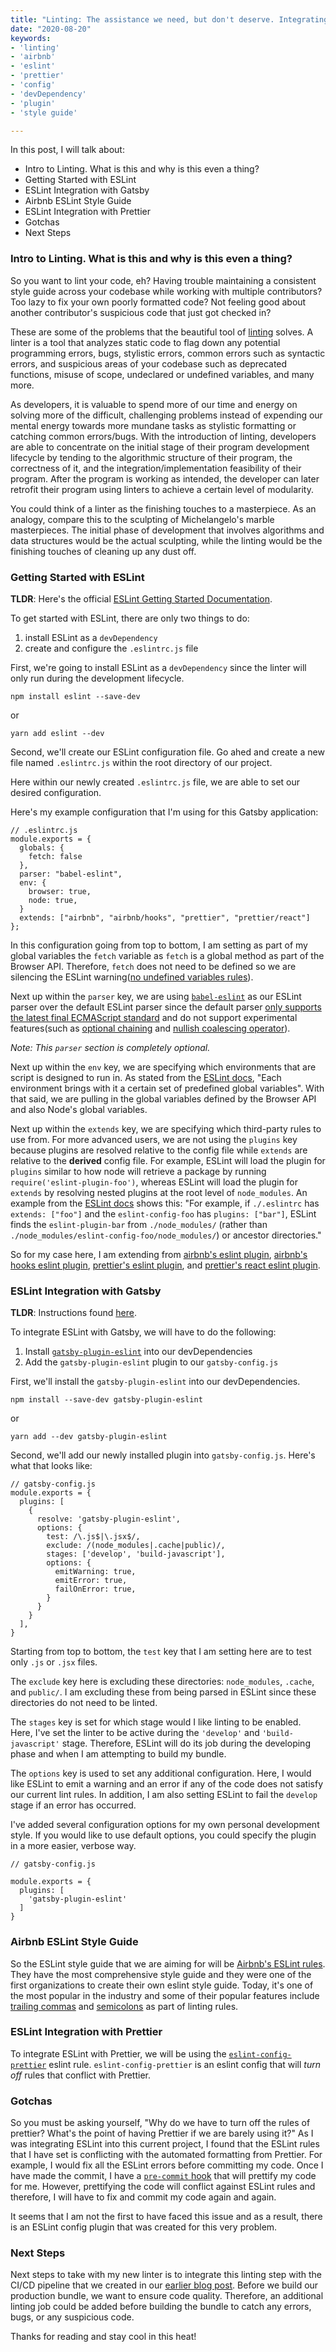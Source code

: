 ```yaml
---
title: "Linting: The assistance we need, but don't deserve. Integrating Airbnb's ESLint rules with Gatsby and Prettier"
date: "2020-08-20"
keywords:
- 'linting'
- 'airbnb'
- 'eslint'
- 'prettier'
- 'config'
- 'devDependency'
- 'plugin'
- 'style guide'

---
```


In this post, I will talk about:

* Intro to Linting. What is this and why is this even a thing?
* Getting Started with ESLint
* ESLint Integration with Gatsby
* Airbnb ESLint Style Guide
* ESLint Integration with Prettier
* Gotchas
* Next Steps

### Intro to Linting. What is this and why is this even a thing?

So you want to lint your code, eh? Having trouble maintaining a consistent style guide across your codebase while working with multiple contributors? Too lazy to fix your own poorly formatted code? Not feeling good about another contributor's suspicious code that just got checked in?

These are some of the problems that the beautiful tool of [linting](https://en.wikipedia.org/wiki/Lint_(software)) solves. A linter is a tool that analyzes static code to flag down any potential programming errors, bugs, stylistic errors, common errors such as syntactic errors, and suspicious areas of your codebase such as deprecated functions, misuse of scope, undeclared or undefined variables, and many more.

As developers, it is valuable to spend more of our time and energy on solving more of the difficult, challenging problems instead of expending our mental energy towards more mundane tasks as stylistic formatting or catching common errors/bugs. With the introduction of linting, developers are able to concentrate on the initial stage of their program development lifecycle by tending to the algorithmic structure of their program, the correctness of it, and the integration/implementation feasibility of their program. After the program is working as intended, the developer can later retrofit their program using linters to achieve a certain level of modularity.

You could think of a linter as the finishing touches to a masterpiece. As an analogy, compare this to the sculpting of Michelangelo's marble masterpieces.  The initial phase of development that involves algorithms and data structures would be the actual sculpting, while the linting would be the finishing touches of cleaning up any dust off.

### Getting Started with ESLint

__TLDR__: Here's the official [ESLint Getting Started Documentation](https://eslint.org/docs/user-guide/getting-started).

To get started with ESLint, there are only two things to do:
1. install ESLint as a `devDependency`
2. create and configure the `.eslintrc.js` file

First, we're going to install ESLint as a `devDependency` since the linter will only run during the development lifecycle.

`npm install eslint --save-dev`

or

`yarn add eslint --dev`

Second, we'll create our ESLint configuration file. Go ahed and create a new file named `.eslintrc.js` within the root directory of our project.

Here within our newly created `.eslintrc.js` file, we are able to set our desired configuration.

Here's my example configuration that I'm using for this Gatsby application:

```
// .eslintrc.js
module.exports = {
  globals: {
    fetch: false
  },
  parser: "babel-eslint",
  env: {
    browser: true,
    node: true,
  }
  extends: ["airbnb", "airbnb/hooks", "prettier", "prettier/react"]
};
```

In this configuration going from top to bottom, I am setting as part of my global variables the `fetch` variable as `fetch` is a global method as part of the Browser API. Therefore, `fetch` does not need to be defined so we are silencing the ESLint warning([no undefined variables rules](https://eslint.org/docs/rules/no-undef)).

Next up within the `parser` key, we are using [`babel-eslint`](https://github.com/babel/babel-eslint) as our ESLint parser over the default ESLint parser since the default parser [only supports the latest final ECMAScript standard](https://github.com/eslint/eslint/blob/a675c89573836adaf108a932696b061946abf1e6/README.md#what-about-experimental-features) and do not support experimental features(such as [optional chaining](https://developer.mozilla.org/en-US/docs/Web/JavaScript/Reference/Operators/Optional_chaining) and [nullish coalescing operator](https://developer.mozilla.org/en-US/docs/Web/JavaScript/Reference/Operators/Nullish_coalescing_operator)).

_Note: This `parser` section is completely optional._  

Next up within the `env` key, we are specifying which environments that are script is designed to run in. As stated from the [ESLint docs](https://eslint.org/docs/user-guide/configuring), "Each environment brings with it a certain set of predefined global variables". With that said, we are pulling in the global variables defined by the Browser API and also Node's global variables.

Next up within the `extends` key, we are specifying which third-party rules to use from. For more advanced users, we are not using the `plugins` key because plugins are resolved relative to the config file while `extends` are relative to the __derived__ config file. For example, ESLint will load the plugin for `plugins` similar to how node will retrieve a package by running `require('eslint-plugin-foo')`, whereas ESLint will load the plugin for `extends` by resolving nested plugins at the root level of `node_modules`. An example from the [ESLint docs](https://eslint.org/docs/user-guide/configuring#configuring-plugins) shows this: "For example, if `./.eslintrc` has `extends: ["foo"]` and the `eslint-config-foo` has `plugins: ["bar"]`, ESLint finds the `eslint-plugin-bar` from `./node_modules/` (rather than `./node_modules/eslint-config-foo/node_modules/`) or ancestor directories."

So for my case here, I am extending from [airbnb's eslint plugin](https://www.npmjs.com/package/eslint-config-airbnb), [airbnb's hooks eslint plugin](https://www.npmjs.com/package/eslint-plugin-react-hooks), [prettier's eslint plugin](https://github.com/prettier/eslint-config-prettier), and [prettier's react eslint plugin](https://github.com/yannickcr/eslint-plugin-react).

### ESLint Integration with Gatsby

__TLDR__: Instructions found [here](https://github.com/mongkuen/gatsby-plugin-eslint#gatsby-plugin-eslint).

To integrate ESLint with Gatsby, we will have to do the following:
1. Install [`gatsby-plugin-eslint`](https://github.com/mongkuen/gatsby-plugin-eslint#gatsby-plugin-eslint) into our devDependencies
2. Add the `gatsby-plugin-eslint` plugin to our `gatsby-config.js`

First, we'll install the `gatsby-plugin-eslint` into our devDependencies.

`npm install --save-dev gatsby-plugin-eslint`

or

`yarn add --dev gatsby-plugin-eslint`

Second, we'll add our newly installed plugin into `gatsby-config.js`. Here's what that looks like:

```
// gatsby-config.js
module.exports = {
  plugins: [
    {
      resolve: 'gatsby-plugin-eslint',
      options: {
        test: /\.js$|\.jsx$/,
        exclude: /(node_modules|.cache|public)/,
        stages: ['develop', 'build-javascript'],
        options: {
          emitWarning: true,
          emitError: true,
          failOnError: true,
        }
      }
    }
  ],
}
```

Starting from top to bottom, the `test` key that I am setting here are to test only `.js` or `.jsx` files.

The `exclude` key here is excluding these directories: `node_modules`, `.cache`, and `public/`. I am excluding these from being parsed in ESLint since these directories do not need to be linted.

The `stages` key is set for which stage would I like linting to be enabled. Here, I've set the linter to be active during the `'develop'` and `'build-javascript'` stage. Therefore, ESLint will do its job during the developing phase and when I am attempting to build my bundle.

The `options` key is used to set any additional configuration. Here, I would like ESLint to emit a warning and an error if any of the code does not satisfy our current lint rules. In addition, I am also setting ESLint to fail the `develop` stage if an error has occurred.

I've added several configuration options for my own personal development style. If you would like to use default options, you could specify the plugin in a more easier, verbose way.

```
// gatsby-config.js

module.exports = {
  plugins: [
    'gatsby-plugin-eslint'
  ]
}
```

### Airbnb ESLint Style Guide

So the ESLint style guide that we are aiming for will be [Airbnb's ESLint rules](https://github.com/airbnb/javascript). They have the most comprehensive style guide and they were one of the first organizations to create their own eslint style guide. Today, it's one of the most popular in the industry and some of their popular features include [trailing commas](https://github.com/airbnb/javascript#commas) and [semicolons](https://github.com/airbnb/javascript#semicolons) as part of linting rules.

### ESLint Integration with Prettier

To integrate ESLint with Prettier, we will be using the [`eslint-config-prettier`](https://github.com/prettier/eslint-config-prettier) eslint rule. `eslint-config-prettier` is an eslint config that will _turn off_ rules that conflict with Prettier.

### Gotchas

So you must be asking yourself, "Why do we have to turn off the rules of prettier? What's the point of having Prettier if we are barely using it?" As I was integrating ESLint into this current project, I found that the ESLint rules that I have set is conflicting with the automated formatting from Prettier. For example, I would fix all the ESLint errors before committing my code. Once I have made the commit, I have a [`pre-commit` hook](https://github.com/klammm/all-things-random/blob/master/package.json#L34) that will prettify my code for me. However, prettifying the code will conflict against ESLint rules and therefore, I will have to fix and commit my code again and again.

It seems that I am not the first to have faced this issue and as a result, there is an ESLint config plugin that was created for this very problem.

### Next Steps

Next steps to take with my new linter is to integrate this linting step with the CI/CD pipeline that we created in our [earlier blog post](http://klam.space/content/08-circleci-surge/). Before we build our production bundle, we want to ensure code quality. Therefore, an additional linting job could be added before building the bundle to catch any errors, bugs, or any suspicious code.

Thanks for reading and stay cool in this heat!
